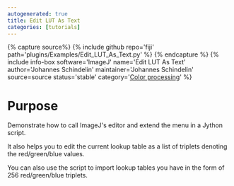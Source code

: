 ```yaml
---
autogenerated: true
title: Edit LUT As Text
categories: [tutorials]
---
```



{% capture source%}
{% include github repo='fiji' path='plugins/Examples/Edit\_LUT\_As\_Text.py' %}
{% endcapture %}
{% include info-box software='ImageJ' name='Edit LUT As Text' author='Johannes Schindelin' maintainer='Johannes Schindelin' source=source status='stable' category='[Color processing](/plugin-index#color-processing)' %}

# Purpose

Demonstrate how to call ImageJ's editor and extend the menu in a Jython script.

It also helps you to edit the current lookup table as a list of triplets denoting the red/green/blue values.

You can also use the script to import lookup tables you have in the form of 256 red/green/blue triplets.
